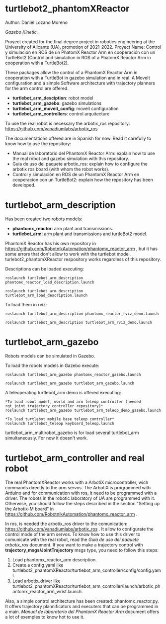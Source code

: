 # turtlebot2_phantomXReactor

Author: Daniel Lozano Moreno

*Gazebo Kinetic.*

Proyect created for the final degree project in robotics engineering at the University of Alicante (UA), promotion of 2021-2022. Proyect Name: Control y simulación en ROS de un PhatomX Reactor Arm en cooperación con un TurtleBot2 (Control and simulation in ROS of a PhatomX Reactor Arm in cooperation with a TurtleBot2).

These packages allow the control of a PhantomX Reactor Arm in cooperation with a TurtleBot in gazebo simulation and in real. A MoveIt configuration and a simple Software architecture with trajectory planners for the arm control are offered.

* **turtlebot_arm_desciption**: robot model
* **turtlebot_arm_gazebo**: gazebo simulations
* **turtlebot_arm_moveit_config**: moveit configuration
* **turtlebot_arm_controllers**: control arquitecture

To use the real robot is necessary the arbotix_ros repository: https://github.com/vanadiumlabs/arbotix_ros

The documentations offered are in Spanish for now. Read it carefully to know how to use the repository:

* Manual de laboratorio del PhantomX Reactor Arm: explain how to use the real robot and gazebo simulation with this repository.
* Guia de uso del paquete arbotix_ros: explain how to configure the arbotix ros board (with whom the robot works).
* Control y simulación en ROS de un PhantomX Reactor Arm en cooperacion con un TurtleBot2: explain how the repository has been developed.

# turtlebot_arm_description

Has been created two robots models:
* **phantomx_reactor**: arm plant and transmissions.
* **turtlebot_arm**: arm plant and transmissions and turtleBot2 model. 

PhantomX Reactor has his own repository in https://github.com/RobotnikAutomation/phantomx_reactor_arm , but it has some errors that don't allow to work with the turtlebot model. turlebot2_phantomXReactor respository works regardless of this repository.

Descriptions can be loaded executing:
```
roslaunch turtlebot_arm_description phantomx_reactor_load_description.launch
```
```
roslaunch turtlebot_arm_description turtlebot_arm_load_description.launch
```
To load them in rviz:
```
roslaunch turtlebot_arm_description phantomx_reactor_rviz_demo.launch
```
```
roslaunch turtlebot_arm_description turtlebot_arm_rviz_demo.launch
```

# turtlebot_arm_gazebo

Robots models can be simulated in Gazebo. 

To load the robots models in Gazebo execute:

```
roslaunch turtlebot_arm_gazebo phantomx_reactor_gazebo.launch
```
```
roslaunch turtlebot_arm_gazebo turtlebot_arm_gazebo.launch
```
A teleoperating turtlebot_arm demo is offered executing:

```
*To load robot model, world and arm teleop controller (needed rqt_joint_trajectory_controller repository)*
roslaunch turtlebot_arm_gazebo turtlebot_arm_teleop_demo_gazebo.launch
```
```
*To load turtlebot mobile base teleop controller*
roslaunch turtlebot_teleop keyboard_teleop.launch
```
turtlebot_arm_multirobot_gazebo is for load several turtlebot_arm simultaneously. For now it doesn't work.

# turtlebot_arm_controller and real robot

The real PhantomXReactor works with a ArbotiX microcontroller, wich commands directly to the arm servos. The ArbotiX is programmed with Arduino and for communication with ros, it need to be programmed with a driver. The robots in the robotic laboratory of UA are programmed with it. Otherwise, you should follow the steps described in the section "Setting up the Arbotix-M board" in https://github.com/RobotnikAutomation/phantomx_reactor_arm .

In ros, is needed the arbotix_ros driver to the comunication: https://github.com/vanadiumlabs/arbotix_ros . It allow to configurate the control mode of the arm servos. To know how to use this driver to comunicate with the real robot, read the *Guia de uso del paquete arbotix_ros* document. If you want to make a trajectory control with **trajectory_msgs/JointTrajectory** msgs type, you need to follow this steps:

1. Load phantomx_reactor_arm description.
2. Create a config.yaml like turtlebot2_phantomXReactor/turtlebot_arm_controller/config/config.yaml.
3. Load arbotix_driver like turtlebot2_phantomXReactor/turtlebot_arm_controller/launch/arbotix_phantomx_reactor_arm_wrist.launch.

Also, a simple control architecture has been created: phantomx_reactor.py. It offers trajectory plannificators and executers that can be programmed in a main. *Manual de laboratorio del PhantomX Reactor Arm* document offers a lot of exemples to know hot to use it.




 
